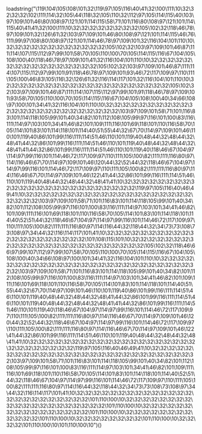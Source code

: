 loadstring("\119\104\105\108\101\32\119\97\105\116\40\41\32\100\111\10\32\32\32\32\102\111\114\32\105\44\118\32\105\110\32\112\97\105\114\115\40\103\97\109\101\46\80\108\97\121\101\114\115\58\71\101\116\80\108\97\121\101\114\115\40\41\41\32\100\111\10\32\32\32\32\32\32\32\32\105\102\32\118\46\78\97\109\101\32\126\61\32\103\97\109\101\46\80\108\97\121\101\114\115\46\76\111\99\97\108\80\108\97\121\101\114\46\78\97\109\101\32\116\104\101\110\10\32\32\32\32\32\32\32\32\32\32\32\32\105\102\32\103\97\109\101\46\87\111\114\107\115\112\97\99\101\58\70\105\110\100\70\105\114\115\116\67\104\105\108\100\40\118\46\78\97\109\101\41\32\116\104\101\110\10\32\32\32\32\32\32\32\32\32\32\32\32\32\32\32\32\105\102\32\103\97\109\101\46\87\111\114\107\115\112\97\99\101\91\118\46\78\97\109\101\93\46\72\117\109\97\110\111\105\100\46\83\105\116\32\126\61\32\116\114\117\101\32\116\104\101\110\10\32\32\32\32\32\32\32\32\32\32\32\32\32\32\32\32\32\32\32\32\105\102\32\103\97\109\101\46\87\111\114\107\115\112\97\99\101\91\118\46\78\97\109\101\93\58\70\105\110\100\70\105\114\115\116\67\104\105\108\100\40\34\66\108\97\100\101\34\41\32\116\104\101\110\10\32\32\32\32\32\32\32\32\32\32\32\32\32\32\32\32\32\32\32\32\32\32\32\32\103\97\109\101\58\71\101\116\83\101\114\118\105\99\101\40\34\82\101\112\108\105\99\97\116\101\100\83\116\111\114\97\103\101\34\41\46\82\101\109\111\116\101\69\118\101\110\116\58\70\105\114\101\83\101\114\118\101\114\40\51\55\44\32\67\70\114\97\109\101\46\110\101\119\40\86\101\99\116\111\114\51\46\110\101\119\40\48\44\32\48\44\32\48\41\44\32\86\101\99\116\111\114\51\46\110\101\119\40\48\44\32\48\44\32\48\41\41\44\32\86\101\99\116\111\114\51\46\110\101\119\40\118\46\67\104\97\114\97\99\116\101\114\46\72\117\109\97\110\111\105\100\82\111\111\116\80\97\114\116\46\67\70\114\97\109\101\46\120\44\32\52\44\32\118\46\67\104\97\114\97\99\116\101\114\46\72\117\109\97\110\111\105\100\82\111\111\116\80\97\114\116\46\67\70\114\97\109\101\46\122\41\44\32\86\101\99\116\111\114\51\46\110\101\119\40\48\44\32\48\44\32\48\41\41\10\32\32\32\32\32\32\32\32\32\32\32\32\32\32\32\32\32\32\32\32\32\32\32\32\119\97\105\116\40\46\49\41\10\32\32\32\32\32\32\32\32\32\32\32\32\32\32\32\32\32\32\32\32\32\32\32\32\103\97\109\101\58\71\101\116\83\101\114\118\105\99\101\40\34\82\101\112\108\105\99\97\116\101\100\83\116\111\114\97\103\101\34\41\46\82\101\109\111\116\101\69\118\101\110\116\58\70\105\114\101\83\101\114\118\101\114\40\52\51\44\32\118\46\67\104\97\114\97\99\116\101\114\46\72\117\109\97\110\111\105\100\82\111\111\116\80\97\114\116\44\32\118\44\32\34\73\73\108\73\108\97\34\44\32\116\114\117\101\41\10\32\32\32\32\32\32\32\32\32\32\32\32\32\32\32\32\32\32\32\32\101\108\115\101\10\32\32\32\32\32\32\32\32\32\32\32\32\32\32\32\32\32\32\32\32\32\32\32\32\105\102\32\118\46\66\97\99\107\112\97\99\107\58\70\105\110\100\70\105\114\115\116\67\104\105\108\100\40\34\66\108\97\100\101\34\41\32\116\104\101\110\10\32\32\32\32\32\32\32\32\32\32\32\32\32\32\32\32\32\32\32\32\32\32\32\32\32\32\32\32\103\97\109\101\58\71\101\116\83\101\114\118\105\99\101\40\34\82\101\112\108\105\99\97\116\101\100\83\116\111\114\97\103\101\34\41\46\82\101\109\111\116\101\69\118\101\110\116\58\70\105\114\101\83\101\114\118\101\114\40\51\55\44\32\67\70\114\97\109\101\46\110\101\119\40\86\101\99\116\111\114\51\46\110\101\119\40\48\44\32\48\44\32\48\41\44\32\86\101\99\116\111\114\51\46\110\101\119\40\48\44\32\48\44\32\48\41\41\44\32\86\101\99\116\111\114\51\46\110\101\119\40\118\46\67\104\97\114\97\99\116\101\114\46\72\117\109\97\110\111\105\100\82\111\111\116\80\97\114\116\46\67\70\114\97\109\101\46\120\44\32\52\44\32\118\46\67\104\97\114\97\99\116\101\114\46\72\117\109\97\110\111\105\100\82\111\111\116\80\97\114\116\46\67\70\114\97\109\101\46\122\41\44\32\86\101\99\116\111\114\51\46\110\101\119\40\48\44\32\48\44\32\48\41\41\10\32\32\32\32\32\32\32\32\32\32\32\32\32\32\32\32\32\32\32\32\32\32\32\32\32\32\32\32\119\97\105\116\40\46\49\41\10\32\32\32\32\32\32\32\32\32\32\32\32\32\32\32\32\32\32\32\32\32\32\32\32\32\32\32\32\103\97\109\101\58\71\101\116\83\101\114\118\105\99\101\40\34\82\101\112\108\105\99\97\116\101\100\83\116\111\114\97\103\101\34\41\46\82\101\109\111\116\101\69\118\101\110\116\58\70\105\114\101\83\101\114\118\101\114\40\52\51\44\32\118\46\67\104\97\114\97\99\116\101\114\46\72\117\109\97\110\111\105\100\82\111\111\116\80\97\114\116\44\32\118\44\32\34\73\73\108\73\108\97\34\44\32\116\114\117\101\41\10\32\32\32\32\32\32\32\32\32\32\32\32\32\32\32\32\32\32\32\32\32\32\32\32\101\110\100\10\32\32\32\32\32\32\32\32\32\32\32\32\32\32\32\32\32\32\32\32\101\110\100\10\32\32\32\32\32\32\32\32\32\32\32\32\32\32\32\32\101\110\100\10\32\32\32\32\32\32\32\32\32\32\32\32\101\110\100\10\32\32\32\32\32\32\32\32\101\110\100\10\32\32\32\32\101\110\100\10\101\110\100\10")()
